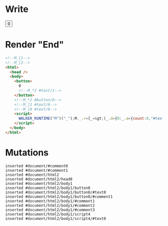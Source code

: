# Write
  <!--M_[1--><!--M_[2--><button>0<!--M_*2 #text/1--></button><!--M_*2 #button/0--><!--M_]1 #text/0--><!--M_]0 #text/0--><script>WALKER_RUNTIME("M")("_");M._.r=[_=>(_.d={0:_.a={count:0,"#text/0!":_.c={"#text/0!":_.b={}},"#text/0(":_._["__tests__/tags/child.marko"]},1:_.c,2:_.b},_.b._=_.a,_.c["#text/0("]=_._["__tests__/template.marko_1_renderer"](_.a),_.d),2,"__tests__/template.marko_1_count/subscriber",2,"__tests__/template.marko_1_count",0];M._.w()</script>


# Render "End"
```html
<!--M_[1-->
<!--M_[2-->
<html>
  <head />
  <body>
    <button>
      0
      <!--M_*2 #text/1-->
    </button>
    <!--M_*2 #button/0-->
    <!--M_]1 #text/0-->
    <!--M_]0 #text/0-->
    <script>
      WALKER_RUNTIME("M")("_");M._.r=[_=&gt;(_.d={0:_.a={count:0,"#text/0!":_.c={"#text/0!":_.b={}},"#text/0(":_._["__tests__/tags/child.marko"]},1:_.c,2:_.b},_.b._=_.a,_.c["#text/0("]=_._["__tests__/template.marko_1_renderer"](_.a),_.d),2,"__tests__/template.marko_1_count/subscriber",2,"__tests__/template.marko_1_count",0];M._.w()
    </script>
  </body>
</html>
```

# Mutations
```
inserted #document/#comment0
inserted #document/#comment1
inserted #document/html2
inserted #document/html2/head0
inserted #document/html2/body1
inserted #document/html2/body1/button0
inserted #document/html2/body1/button0/#text0
inserted #document/html2/body1/button0/#comment1
inserted #document/html2/body1/#comment1
inserted #document/html2/body1/#comment2
inserted #document/html2/body1/#comment3
inserted #document/html2/body1/script4
inserted #document/html2/body1/script4/#text0
```